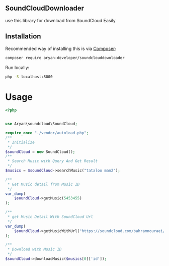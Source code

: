## SoundCloudDownloader
use this library for download from SoundCloud Easily

Installation
-------

Recommended way of installing this is via [Composer](http://getcomposer.org):

```bash
composer require aryan-developer/soundclouddownloader
```

Run locally:

```bash
php -S localhost:8000
```


# Usage


```php
<?php


use Aryan\soundcloud\SoundCloud;

require_once "./vendor/autoload.php";
/**
 * Initialize
 */
$soundCloud = new SoundCloud();
/**
 * Search Music with Query And Get Result
 */
$musics = $soundCloud->searchMusic("tataloo man2");

/**
 * Get Music detail from Music ID
 */
var_dump(
    $soundCloud->getMusic(5453455)
);

/**
 * get Music Detail With SoundCloud Url
 */
var_dump(
    $soundCloud->getMusicWithUrl("https://soundcloud.com/bahramnouraei/daagh")
);

/**
 * Download with Music ID
 */
$soundCloud->downloadMusic($musics[0]['id']);

```
